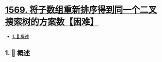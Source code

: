 # [1569. 将子数组重新排序得到同一个二叉搜索树的方案数【困难】](https://github.com/Tdahuyou/TNotes.leetcode/tree/main/notes/1569.%20%E5%B0%86%E5%AD%90%E6%95%B0%E7%BB%84%E9%87%8D%E6%96%B0%E6%8E%92%E5%BA%8F%E5%BE%97%E5%88%B0%E5%90%8C%E4%B8%80%E4%B8%AA%E4%BA%8C%E5%8F%89%E6%90%9C%E7%B4%A2%E6%A0%91%E7%9A%84%E6%96%B9%E6%A1%88%E6%95%B0%E3%80%90%E5%9B%B0%E9%9A%BE%E3%80%91)

<!-- region:toc -->

- [1. 📝 概述](#1--概述)

<!-- endregion:toc -->

## 1. 📝 概述
